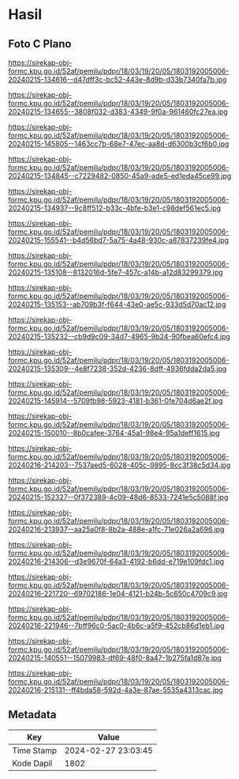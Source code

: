 # Hasil

## Foto C Plano

https://sirekap-obj-formc.kpu.go.id/52af/pemilu/pdpr/18/03/19/20/05/1803192005006-20240215-134616--d47dff3c-bc52-443e-8d9b-d33b7340fa7b.jpg

https://sirekap-obj-formc.kpu.go.id/52af/pemilu/pdpr/18/03/19/20/05/1803192005006-20240215-134655--3808f032-d383-4349-9f0a-961460fc27ea.jpg

https://sirekap-obj-formc.kpu.go.id/52af/pemilu/pdpr/18/03/19/20/05/1803192005006-20240215-145805--1463cc7b-68e7-47ec-aa8d-d6300b3cf6b0.jpg

https://sirekap-obj-formc.kpu.go.id/52af/pemilu/pdpr/18/03/19/20/05/1803192005006-20240215-134845--c7229482-0850-45a9-ade5-ed1eda45ce99.jpg

https://sirekap-obj-formc.kpu.go.id/52af/pemilu/pdpr/18/03/19/20/05/1803192005006-20240215-134937--9c8ff512-b33c-4bfe-b3e1-c98def561ec5.jpg

https://sirekap-obj-formc.kpu.go.id/52af/pemilu/pdpr/18/03/19/20/05/1803192005006-20240215-155541--b4d56bd7-5a75-4a48-930c-a87837239fe4.jpg

https://sirekap-obj-formc.kpu.go.id/52af/pemilu/pdpr/18/03/19/20/05/1803192005006-20240215-135108--8132016d-5fe7-457c-a14b-a12d83299379.jpg

https://sirekap-obj-formc.kpu.go.id/52af/pemilu/pdpr/18/03/19/20/05/1803192005006-20240215-135153--ab709b3f-f644-43e0-ae5c-933d5d70ac12.jpg

https://sirekap-obj-formc.kpu.go.id/52af/pemilu/pdpr/18/03/19/20/05/1803192005006-20240215-135232--cb9d9c09-34d7-4965-9b24-90fbea60efc4.jpg

https://sirekap-obj-formc.kpu.go.id/52af/pemilu/pdpr/18/03/19/20/05/1803192005006-20240215-135309--4e8f7238-352d-4236-8dff-4936fdda2da5.jpg

https://sirekap-obj-formc.kpu.go.id/52af/pemilu/pdpr/18/03/19/20/05/1803192005006-20240215-145914--5709fb98-5923-4181-b361-0fe704d6ae2f.jpg

https://sirekap-obj-formc.kpu.go.id/52af/pemilu/pdpr/18/03/19/20/05/1803192005006-20240215-150010--8b0cafee-3764-45a1-98e4-95a1deff1615.jpg

https://sirekap-obj-formc.kpu.go.id/52af/pemilu/pdpr/18/03/19/20/05/1803192005006-20240216-214203--7537aed5-6028-405c-9895-8cc3f38c5d34.jpg

https://sirekap-obj-formc.kpu.go.id/52af/pemilu/pdpr/18/03/19/20/05/1803192005006-20240215-152327--0f372389-4c09-48d6-8533-7241e5c5088f.jpg

https://sirekap-obj-formc.kpu.go.id/52af/pemilu/pdpr/18/03/19/20/05/1803192005006-20240216-213937--aa25a0f8-8b2a-488e-a1fc-71e026a2a696.jpg

https://sirekap-obj-formc.kpu.go.id/52af/pemilu/pdpr/18/03/19/20/05/1803192005006-20240216-214306--d3e9670f-64a3-4192-b6dd-e719e109fdc1.jpg

https://sirekap-obj-formc.kpu.go.id/52af/pemilu/pdpr/18/03/19/20/05/1803192005006-20240216-221720--69702186-1e04-4121-b24b-5c650c4709c9.jpg

https://sirekap-obj-formc.kpu.go.id/52af/pemilu/pdpr/18/03/19/20/05/1803192005006-20240216-221946--7bff96c0-5ac0-4b6c-a5f9-452cb86d1eb1.jpg

https://sirekap-obj-formc.kpu.go.id/52af/pemilu/pdpr/18/03/19/20/05/1803192005006-20240215-140551--15079983-df69-48f0-8a47-1b275fa1d87e.jpg

https://sirekap-obj-formc.kpu.go.id/52af/pemilu/pdpr/18/03/19/20/05/1803192005006-20240216-215131--ff4bda58-592d-4a3e-87ae-5535a4313cac.jpg


## Metadata

| Key        | Value               |
| ---------- | ------------------- |
| Time Stamp | 2024-02-27 23:03:45 |
| Kode Dapil | 1802                |



